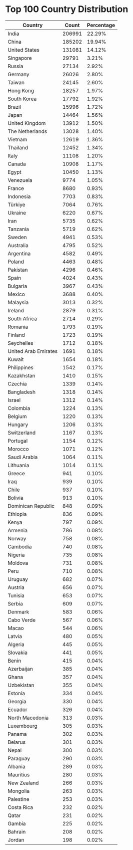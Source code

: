 # Top 100 Country Distribution
| Country | Count | Percentage |
|----|----|----|
| India | 206991 | 22.29% |
| China | 185202 | 19.94% |
| United States | 131081 | 14.12% |
| Singapore | 29791 | 3.21% |
| Russia | 27134 | 2.92% |
| Germany | 26026 | 2.80% |
| Taiwan | 24145 | 2.60% |
| Hong Kong | 18257 | 1.97% |
| South Korea | 17792 | 1.92% |
| Brazil | 15996 | 1.72% |
| Japan | 14464 | 1.56% |
| United Kingdom | 13912 | 1.50% |
| The Netherlands | 13028 | 1.40% |
| Vietnam | 12619 | 1.36% |
| Thailand | 12452 | 1.34% |
| Italy | 11108 | 1.20% |
| Canada | 10908 | 1.17% |
| Egypt | 10450 | 1.13% |
| Venezuela | 9774 | 1.05% |
| France | 8680 | 0.93% |
| Indonesia | 7703 | 0.83% |
| Türkiye | 7064 | 0.76% |
| Ukraine | 6220 | 0.67% |
| Iran | 5735 | 0.62% |
| Tanzania | 5719 | 0.62% |
| Sweden | 4941 | 0.53% |
| Australia | 4795 | 0.52% |
| Argentina | 4582 | 0.49% |
| Poland | 4463 | 0.48% |
| Pakistan | 4296 | 0.46% |
| Spain | 4024 | 0.43% |
| Bulgaria | 3967 | 0.43% |
| Mexico | 3688 | 0.40% |
| Malaysia | 3013 | 0.32% |
| Ireland | 2879 | 0.31% |
| South Africa | 2714 | 0.29% |
| Romania | 1793 | 0.19% |
| Finland | 1723 | 0.19% |
| Seychelles | 1712 | 0.18% |
| United Arab Emirates | 1691 | 0.18% |
| Kuwait | 1654 | 0.18% |
| Philippines | 1542 | 0.17% |
| Kazakhstan | 1410 | 0.15% |
| Czechia | 1339 | 0.14% |
| Bangladesh | 1318 | 0.14% |
| Israel | 1312 | 0.14% |
| Colombia | 1224 | 0.13% |
| Belgium | 1220 | 0.13% |
| Hungary | 1206 | 0.13% |
| Switzerland | 1167 | 0.13% |
| Portugal | 1154 | 0.12% |
| Morocco | 1071 | 0.12% |
| Saudi Arabia | 1064 | 0.11% |
| Lithuania | 1014 | 0.11% |
| Greece | 941 | 0.10% |
| Iraq | 939 | 0.10% |
| Chile | 937 | 0.10% |
| Bolivia | 913 | 0.10% |
| Dominican Republic | 848 | 0.09% |
| Ethiopia | 836 | 0.09% |
| Kenya | 797 | 0.09% |
| Armenia | 786 | 0.08% |
| Norway | 758 | 0.08% |
| Cambodia | 740 | 0.08% |
| Nigeria | 735 | 0.08% |
| Moldova | 731 | 0.08% |
| Peru | 710 | 0.08% |
| Uruguay | 682 | 0.07% |
| Austria | 656 | 0.07% |
| Tunisia | 653 | 0.07% |
| Serbia | 609 | 0.07% |
| Denmark | 583 | 0.06% |
| Cabo Verde | 567 | 0.06% |
| Macao | 544 | 0.06% |
| Latvia | 480 | 0.05% |
| Algeria | 445 | 0.05% |
| Slovakia | 441 | 0.05% |
| Benin | 415 | 0.04% |
| Azerbaijan | 385 | 0.04% |
| Ghana | 357 | 0.04% |
| Uzbekistan | 355 | 0.04% |
| Estonia | 334 | 0.04% |
| Georgia | 330 | 0.04% |
| Ecuador | 326 | 0.04% |
| North Macedonia | 313 | 0.03% |
| Luxembourg | 305 | 0.03% |
| Panama | 302 | 0.03% |
| Belarus | 301 | 0.03% |
| Nepal | 300 | 0.03% |
| Paraguay | 290 | 0.03% |
| Albania | 289 | 0.03% |
| Mauritius | 280 | 0.03% |
| New Zealand | 266 | 0.03% |
| Mongolia | 263 | 0.03% |
| Palestine | 253 | 0.03% |
| Costa Rica | 232 | 0.02% |
| Qatar | 231 | 0.02% |
| Gambia | 225 | 0.02% |
| Bahrain | 208 | 0.02% |
| Jordan | 198 | 0.02% |

